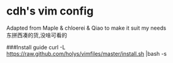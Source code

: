 cdh's vim config
==================
Adapted from Maple & chloerei & Qiao  to make it suit my needs  
东拼西凑的货,没啥可看的

###Install guide
    curl -L https://raw.github.com/holys/vimfiles/master/install.sh |bash -s 
